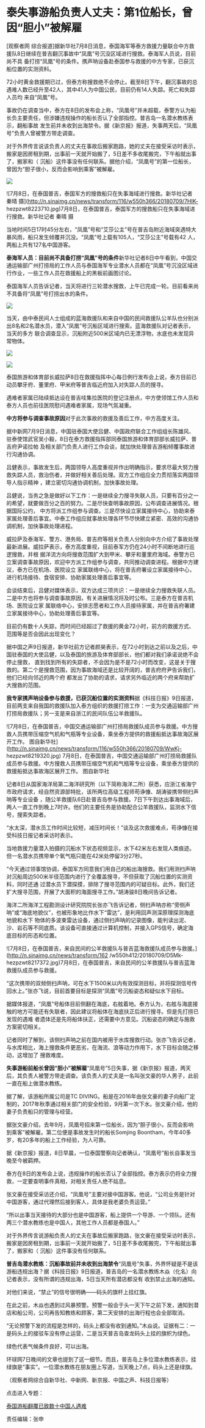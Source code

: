 # 泰失事游船负责人丈夫：第1位船长，曾因“胆小”被解雇

[观察者网 综合报道]据新华社7月8日消息，泰国海军等泰方救援力量联合中方救援队8日继续在普吉翻沉事故中“凤凰”号沉没区域进行搜救。泰海军人员说，目前尚不具
备打捞“凤凰”号的条件。携声呐设备赴泰国参与救援的中方专家，已获沉船位置的实测资料。

72小时黄金救援期已过，但泰方称搜救绝不会停止。截至8日下午，翻沉事故的总遇难人数已经升至42人，其中41人为中国公民，目前仍有14人失踪。死亡和失踪人员均
来自“凤凰”号。

事故仍在调查当中，泰方在8日的发布会上称，“凤凰号”并未超载，泰警方认为船长负主要责任，但涉嫌违规操作的船长否认了全部指控。普吉岛一名潜水教练表示，翻船事故
发生前并未收到出海禁令。据《新京报》报道，失事两天后，“凤凰号”负责人曾被警方带走调查。

对于外界传言说该负责人的丈夫在事故后搬家跑路，她的丈夫在接受采访时表示，搬家是因房租到期，出事前一天就开始搬了，5日差不多收尾搬完，下午船就出事了，搬家和（
沉船）这件事没有任何联系。据他介绍，“凤凰号”的第一位船长，曾因为“胆子很小，反而会影响到乘客”被解雇。

![](http://n.sinaimg.cn/news/transform/116/w550h366/20180709/mXfq-hezpzwt8224947.jpg)

![7月8日，在泰国普吉，泰国军方的搜救船只在失事海域进行搜救。新华社记者 秦晴
摄](http://n.sinaimg.cn/news/transform/116/w550h366/20180709/7HIK-
hezpzwt8223710.jpg)7月8日，在泰国普吉，泰国军方的搜救船只在失事海域进行搜救。新华社记者 秦晴 摄

当地时间5日17时45分左右，“凤凰”号和“艾莎公主”号在普吉岛附近海域突遇特大暴风雨，船只发生倾覆并沉没。“凤凰”号上载有105人，“艾莎公主”号载有42
人，两船上共有127名中国游客。

**泰海军人员：目前尚不具备打捞“凤凰”号的条件**新华社记者8日中午看到，中国交通运输部广州打捞局的工作人员与泰国海军专业潜水人员都在“凤凰”号沉没区域进行作业，一些工作人员在救援船上的黑板前画图讨论。

泰国海军人员告诉记者，当天将进行三轮潜水搜救，上午已完成一轮。目前看来尚不具备将“凤凰”号打捞出水的条件。

![](http://n.sinaimg.cn/news/transform/76/w550h326/20180709/iacm-hezpzwt8222625.jpg)

当天，由中泰民间人士组成的蓝海救援队和来自中国的民间救援队公羊队也分别派出8名和2名潜水员，潜入“凤凰”号沉船区域进行搜索。蓝海救援队对记者表示，当天的多方
联合调查显示，沉船附近500米区域内已无漂浮物，水底也未发现异常物体。

![](http://n.sinaimg.cn/news/transform/116/w550h366/20180709/-3QV-hezpzwt8222079.jpg)

![](http://n.sinaimg.cn/news/transform/116/w550h366/20180709/rNbe-hezpzwt8221916.jpg)

泰国旅游和体育部长威拉萨8日在救援指挥中心每日例行发布会上说，泰方目前已动员攀牙府、董里府、甲米府等普吉临近府加入对失踪人员的搜寻。

遇难者家属已陆续抵达设在普吉哇集拉医院的登记注册点，中方使领馆工作人员和泰方人员也前往医院慰问遇难者家属，现场气氛凝重。

**中方将参与调查事故原因**对于此次事故的救援及善后工作，中方高度关注。

据中新网7月9日消息，中国驻泰国大使吕健、中国政府联合工作组组长陈雄风、驻泰使馆武官吴小毅，8日在泰方救援指挥部同泰国旅游和体育部部长威拉萨、普吉府尹诺拉帕
及相关部门负责人进行工作会谈，就加快处理普吉游船倾覆事故进行沟通协调。

吕健表示，事故发生后，两国领导人高度重视并作出明确指示，要求尽最大努力搜救失踪人员，救治伤者，并做好相关善后处理。双方工作组应全力贯彻落实两国领导人指示精神
，建立密切沟通协调机制，加快事故处理。

吕健说，当务之急是做好以下工作：一是继续全力搜寻失联人员，只要有百分之一的希望，就要做百分之百的努力。二是尽快查明事故原因，公布调查进展情况。根据国际公约，
中方将派工作组参与调查。三是尽快设立家属接待中心，协助来泰家属处理善后事宜。中泰工作组应就事故处理各环节尽快建立紧密、高效的沟通协调机制，加快事故处理进程。

威拉萨及泰海军、警方、港务局、普吉府等相关负责人分别向中方介绍了事故处理最新进展。威拉萨表示，泰方高度重视，目前泰军方仍在24小时不间断地进行巡逻搜救，并根
据洋流方向将搜救范围扩大到甲米、攀牙和董里府海域。泰警方已立案调查事故原因，欢迎中方派工作组参与调查，共同推动调查进程。根据中方建议，泰方已在机场、医院设立
家属联络中心，将在普吉府署设立家属接待中心，进行机场接待、食宿安排、协助家属处理善后事宜等。

会谈结束后，吕健对媒体表示，双方达成三项共识：一是继续全力搜救失联人员。二是中方也将参与调查事故原因，有关进展情况将及时公布。三是泰方在普吉机场、医院设立家
属联络中心，安排志愿者和工作人员接待家属，并在普吉府署建立家属接待中心，协助处理善后事宜等。

目前仍有数十人失踪，而时间已经超过了救援的黄金72小时，前方的救援方式、范围等是否会因此出现变化？

据中国之声9日报道，新华社前方记者颜昊表示，在72小时到达之前以及之后，中国驻泰国的大使吕健，以及泰国的旅游及体育部部长，他们都对我们承诺说绝不会停止搜救，
直到找到所有的失踪者，不会因为是不是72小时而改变，这是关于搜救的。第二个是搜救范围，因为事故海域还是比较开阔的，普吉府府尹告诉我们，他们已经向邻近的两个府
都发出了协助的请求，请求另外临近的两个府来帮助扩大搜救的范围。

**我专家携声呐设备参与救援，已获沉船位置的实测资料**据《科技日报》9日报道，目前两支来自我国的救援队加入泰方组织的救援打捞工作：一支为交通运输部广州打捞局救援队；另一支是来自浙江的民间队伍公羊救援队。

![7月8日，在泰国普吉，中国交通运输部广州打捞局救援队成员参与救援。中方搜救人员携带压缩空气机和气瓶等专业设备，乘坐泰方提供的救援船抵达事故海区展开工作。
图自新华社](http://n.sinaimg.cn/news/transform/116/w550h366/20180709/WwKj-
hezpzwt8219320.jpg)
7月8日，在泰国普吉，中国交通运输部广州打捞局救援队成员参与救援。中方搜救人员携带压缩空气机和气瓶等专业设备，乘坐泰方提供的救援船抵达事故海区展开工作。
图自新华社

记者8日从国家海洋局第二海洋研究所（以下简称海洋二所）获悉，应浙江省海宁市政府请求，经自然资源部特批，该所两位高级工程师苟诤慷、胡涛骏携带侧扫声呐等专业设备
，随公羊救援队6日赴普吉岛参与救援。7日下午到达出事海域后，两人一直工作到晚上7时许。他们的主要任务是协助配合公羊救援队，监测水下信号，搜索失踪者。

“水太深，潜水员工作时间比较短，减压时间长！”谈及这次救援难点，苟诤慷在接受科技日报记者采访时表示。

当地救援力量潜入拍摄的沉船水下状态视频显示，水下42米左右发现人类痕迹。但一名潜水员携带单个氧气瓶只能在42米处停留3分27秒。

“今天通过领事馆协调，泰国军方同意我们用自己的船出海搜救。我们用测扫声呐对沉船周边500米半径范围内进行了全覆盖搜寻，不但获取了沉船位置的实测资料，同时还通
过潜水员下潜探摸，排除了搜寻范围内的可疑目标。此外，我们还扩大搜寻范围，开展了大面积的海面搜寻工作。”胡涛骏8日晚间告诉记者。

海洋二所海洋工程勘测设计研究院院长张亦飞告诉记者，侧扫声呐亦称“旁侧声呐”或“海底地貌仪”，也被形象地比作水下“雷达”，是利用回声测深原理探测海底地貌和水下
物体的多波束雷达设备，通过侧扫声呐的记录图像，能判读出泥、沙、岩石等不同底质。该设备可直接通过计算机控制，并接入GPS信号，确定海底目标的形态和位置。

![7月8日，在泰国普吉，来自民间的公羊救援队与普吉蓝海救援队成员参与救援。](http://n.sinaimg.cn/news/transform/162
/w550h412/20180709/D5Mk-
hezpzwt8217372.jpg)7月8日，在泰国普吉，来自民间的公羊救援队与普吉蓝海救援队成员参与救援。

“这次携带的双频侧扫声呐，可在水下1500米以内有效探测目标，并将探测信号传回水上。”张亦飞说，目前首要目标是探测“凤凰”号沉船姿态和疑似水下目标。

据媒体报道，“凤凰”号船体目前侧翻在海底，右舷着地。泰方认为，右舷与海底接触的地方可能还有失联者，因此建议将船体在海底扶正后进行搜寻。但是先打捞已发现的遇难
者遗体还是先将船体扶正，还需要中方意见。沉船姿态的确定与施救方案密切相关。

记者同时了解到，该侧扫声呐之前在国内被用于水库搜救行动。张亦飞告诉记者，与水库相比，海上搜救条件更恶劣，在海流、浪等动力作用下，水下目标会随之移动，这增加了
搜救难度。

**失事游船前船长曾因“胆小”被解雇**“凤凰号”5日失事，据《新京报》报道，两天后，其负责人被警方带走调查。该负责人的丈夫是一名叫张文豪的华人男子，此前一直在船上做潜水教练。

据了解，该游船所属公司是TC
DIVING。船是在2016年由张文豪的妻子向船厂定制的，2017年秋季通过相关部门的安全检验，9月第一次下水。张文豪介绍，他的妻子负责船只的管理与经营。

据张文豪介绍，去年9月，凤凰号招来第一位船长，因为“胆子很小，反而会影响到乘客”被解雇。第二位便是事故发生时的船长Somjing
Boontham，今年40多岁，有20多年的船上工作经验，为人可靠。

据《新京报》报道，8日早晨，一位泰国警察向记者确认，“凤凰号”船长自事发当晚至今被羁押。

泰方在8日的发布会上说，违规操作的船长否认了全部指控。泰方表示仍将全力搜救，一定要查明事件真相，对相关责任人绝不姑息。

张文豪在接受采访还介绍，“凤凰号”主要对接中国游客。他说，“公司业务是针对中国游客，通过代理然后接到客人，具体是我老婆负责运营。”

“所以出事当天接待的大部分也是中国游客，船上提供一个导游、一个领队。还有两三个潜水教练也是中国人，其他工作人员都是泰国人。”

对于外界传言说游船负责人的丈夫在事故后搬家跑路，张文豪在接受采访时表示，搬家是因房租到期，出事前一天就开始搬了，5日差不多收尾搬完，下午船就出事了，搬家和（
沉船）这件事没有任何联系。

**普吉岛潜水教练：沉船事故前并未收到出海禁令**“凤凰号”失事，外界怀疑是不是该游船违规出海？据《科技日报》9日报道，普吉岛的一名潜水教练木焱（化名）向记者表示，没有所谓的违规出海，5日当天所有潜店都没有
收到禁止出海的通知。

对他们来说，“禁止”的信号很明确——码头的旗杆上挂红旗。

在此之前，木焱也遇到过风暴预警。预警一般会于头一天下午之前下发，通知到潜店和船公司，公司再告知教练和顾客，第二天安排的出海行程也会全部取消。

“无论预警下发的流程是怎样的，码头上都没有收到通知。”木焱说。证据有二：一是码头上的接驳车没有停止运营，二是当天普吉岛查龙码头上挂的旗帜为绿色。

绿色代表气候条件良好，可以出海。

环球网7日晚间的文章也提到了这一细节。而且，普吉岛上多位潜水教练表示，挂绿旗是“事实”。一位潜水教练在朋友圈上写道，当天晚上7点，码头上还是绿旗。

（观察者网综合自新华社、中新网、新京报、中国之声、科技日报等）

点击进入专题：

[泰国游船翻覆已致数十中国人遇难](http://news.sina.cn/zt_d/youchuan0705)

责任编辑：张申

